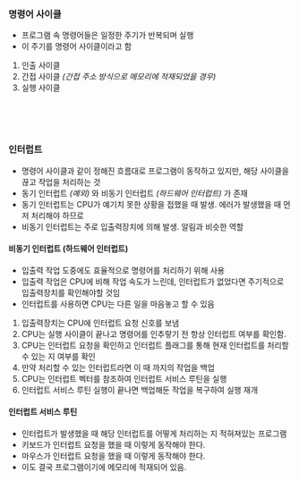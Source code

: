 ### 명령어 사이클

- 프로그램 속 명령어들은 일정한 주기가 반복되며 실행
- 이 주기를 명령어 사이클이라고 함
1. 인출 사이클
2. 간접 사이클 _(간접 주소 방식으로 메모리에 적재되었을 경우)_
3. 실행 사이클

<br><br><br>

### 인터럽트

- 명령어 사이클과 같이 정해진 흐름대로 프로그램이 동작하고 있지만, 해당 사이클을 끊고 작업을 처리하는 것
- 동기 인터럽트 _(예외)_ 와 비동기 인터럽트 _(하드웨어 인터럽트)_ 가 존재
- 동기 인터럽트는 CPU가 예기치 못한 상황을 접했을 때 발생. 에러가 발생했을 때 먼저 처리해야 하므로
- 비동기 인터럽트는 주로 입출력장치에 의해 발생. 알림과 비슷한 역할

#### 비동기 인터럽트 (하드웨어 인터럽트)

- 입출력 작업 도중에도 효율적으로 명령어를 처리하기 위해 사용
- 입출력 작업은 CPU에 비해 작업 속도가 느린데, 인터럽트가 없었다면 주기적으로 입출력장치를 확인해야할 것임
- 인터럽트를 사용하면 CPU는 다른 일을 마음놓고 할 수 있음

1. 입출력장치는 CPU에 인터럽트 요청 신호를 보냄 
2. CPU는 실행 사이클이 끝나고 명령어를 인추랗기 전 항상 인터럽트 여부를 확인함.
3. CPU는 인터럽트 요청을 확인하고 인터럽트 플래그를 통해 현재 인터럽트를 처리할 수 있는 지 여부를 확인
4. 만약 처리할 수 있는 인터럽트라면 이 때 까지의 작업을 백업
5. CPU는 인터럽트 벡터를 참조하여 인터럽트 서비스 루틴을 실행
6. 인터럽트 서비스 루틴 실행이 끝나면 백업해둔 작업을 복구하여 실행 재개

#### 인터럽트 서비스 루틴

- 인터럽트가 발생했을 때 해당 인터럽트를 어떻게 처리하는 지 적혀져있는 프로그램
- 키보드가 인터럽트 요청을 했을 때 이렇게 동작해야 한다.
- 마우스가 인터럽트 요청을 했을 때 이렇게 동작해야 한다.
- 이도 결국 프로그램이기에 메모리에 적재되어 있음.